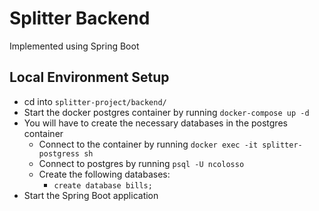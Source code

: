 # Splitter Backend

Implemented using Spring Boot

## Local Environment Setup

- cd into `splitter-project/backend/`
- Start the docker postgres container by running `docker-compose up -d`
- You will have to create the necessary databases in the postgres container
  - Connect to the container by running `docker exec -it splitter-postgress sh`
  - Connect to postgres by running `psql -U ncolosso`
  - Create the following databases:
    - `create database bills;`
- Start the Spring Boot application